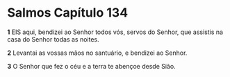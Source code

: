 # Salmos Capítulo 134

**1** 	EIS aqui, bendizei ao Senhor todos vós, servos do Senhor, que assistis na casa do Senhor todas as noites.

**2** 	Levantai as vossas mãos no santuário, e bendizei ao Senhor.

**3** 	O Senhor que fez o céu e a terra te abençoe desde Sião.

